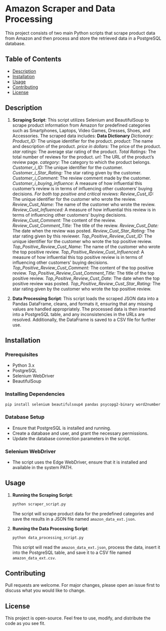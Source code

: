 # Amazon Scraper and Data Processing

This project consists of two main Python scripts that scrape product data from Amazon and then process and store the retrieved data in a PostgreSQL database.

## Table of Contents
- [Description](#description)
- [Installation](#installation)
- [Usage](#usage)
- [Contributing](#contributing)
- [License](#license)

## Description

1. **Scraping Script**: This script utilizes Selenium and BeautifulSoup to scrape product information from Amazon for predefined categories such as Smartphones, Laptops, Video Games, Dresses, Shoes, and Accessories. The scraped data includes:
   **Data Dictionary**
         *Dictionary:*
         *Product_ID:* The unique identifier for the product.
         *product:* The name and description of the product.
         *price in dollars:* The price of the product.
         *star ratings:* The average star rating of the product.
         *Total Ratings:* The total number of reviews for the product.
         *url:* The URL of the product’s review page.
         *category:* The category to which the product belongs.
         *Customer_i_ID:* The unique identifier for the customer.
         *Customer_i_Star_Rating:* The star rating given by the customer.
         *Customer_i_Comment:* The review comment made by the customer.
         *Customer_i_buying_influence:* A measure of how influential this customer’s review is in terms of influencing other customers’ buying decisions.
         *For both top positive and critical reviews:*
         *Review_Cust_ID:* The unique identifier for the customer who wrote the review.
         *Review_Cust_Name:* The name of the customer who wrote the review.
         *Review_Cust_Influenced:* A measure of how influential this review is in terms of influencing other customers’ buying decisions.
         *Review_Cust_Comment:* The content of the review.
         *Review_Cust_Comment_Title:* The title of the review.
         *Review_Cust_Date:* The date when the review was posted.
         *Review_Cust_Star_Rating:* The star rating given by this reviewer.
         *Top_Positive_Review_Cust_ID:* The unique identifier for the customer who wrote the top positive review.
         *Top_Positive_Review_Cust_Name:* The name of the customer who wrote the top positive review.
         *Top_Positive_Review_Cust_Influenced:* A measure of how influential this top positive review is in terms of influencing other customers' buying decisions.
         *Top_Positive_Review_Cust_Comment:* The content of the top positive review.
         *Top_Positive_Review_Cust_Comment_Title:* The title of the top positive review.
         *Top_Positive_Review_Cust_Date:* The date when the top positive review was posted.
         *Top_Positive_Review_Cust_Star_Rating:* The star rating given by the customer who wrote the top positive review.

2. **Data Processing Script**: This script loads the scraped JSON data into a Pandas DataFrame, cleans, and formats it, ensuring that any missing values are handled appropriately. The processed data is then inserted into a PostgreSQL table, and any inconsistencies in the URLs are resolved. Additionally, the DataFrame is saved to a CSV file for further use.

## Installation

### Prerequisites
- Python 3.x
- PostgreSQL
- Selenium WebDriver
- BeautifulSoup

### Installing Dependencies
```sh
pip install selenium beautifulsoup4 pandas psycopg2-binary word2number webdriver-manager
```

### Database Setup
- Ensure that PostgreSQL is installed and running.
- Create a database and user, and grant the necessary permissions.
- Update the database connection parameters in the script.

### Selenium WebDriver
- The script uses the Edge WebDriver, ensure that it is installed and available in the system PATH.

## Usage

1. **Running the Scraping Script**: 
   ```sh
   python scraper_script.py
   ```
   The script will scrape product data for the predefined categories and save the results in a JSON file named `amazon_data_ext.json`.

2. **Running the Data Processing Script**: 
   ```sh
   python data_processing_script.py
   ```
   This script will read the `amazon_data_ext.json`, process the data, insert it into the PostgreSQL table, and save it to a CSV file named `amazon_data_ext.csv`.

## Contributing

Pull requests are welcome. For major changes, please open an issue first to discuss what you would like to change.

## License

This project is open-source. Feel free to use, modify, and distribute the code as you see fit.